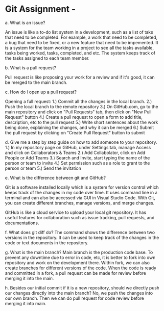 # Git Assignment - <okkycorp>
a. What is an issue?

An issue is like a to-do list system in a development, such as a list of taks that need to be completed. For example, a work that need to be completed, a bug that need to be fixed, or a new feature that need to be impemented. It is a system for the team working in a project to see all the tasks available, tasks being worked, tasks, completed, and etc. The system keeps track of the tasks assigned to each team member.

b. What is a pull request?

Pull request is like proposing your work for a review and if it's good, it can be merged to the main branch.

c. How do I open up a pull request?

Opening a full request:
1.) Commit all the changes in the local branch.
2.) Push the local branch to the remote repository
3.) On GitHub.com, go to the main repository and click on "Pull Requests" tab, then click on "New Pull Request" button
4.) Create a pull request to open a form to add title, description, etc to the pull request
5.) Write short sentences about the work being done, explaining the changes, and why it can be merged
6.) Submit the pull request by clicking on "Create Pull Request" button to submit



d. Give me a step by step guide on how to add someone to your repository.
1.) In my repository page on GitHub, under Settings tab, manage Access and click on Collaborators & Teams
2.) Add Collabolator, click on Add People or Add Teams
3.) Search and Invite, start typing the name of the person or team to invite
4.) Set permission such as a role to grant to the person or team
5.) Send the invitation

e. What is the difference between git and GitHub?

Git is a software installed locally which is a system for version control which keeps track of the changes in my code over time. It uses command line in a terminal and can also be accessed via GUI in Visual Studio Code. With Git, you can create different branches, manage versions, and merge changes.

GitHub is like a cloud service to upload your local git repository. It has useful features for collaboration such as issue tracking, pull requests, and documentations.


f. What does git diff do?
The command shows the difference between two versions in the repository. It can be used to keep track of the changes in the code or text documents in the repository.


g. What is the main branch?
Main branch is the production code base. To prevent any downtime due to error in code, etc, it is better to fork into own repository and work on the development there. Within fork, we can also create branches for different versions of the code. When the code is ready and committed in a fork, a pull request can be made for review before merging it into the main. 

h. Besides our initial commit if it is a new repository, should we directly push our changes directly into the main branch?
No, we push the changes into our own branch. Then we can do pull request for code review before merging it into main.